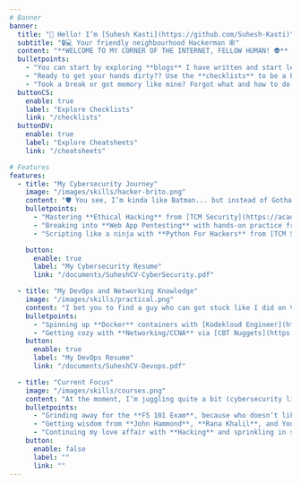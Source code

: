 ```yaml
---
# Banner
banner:
  title: "👋 Hello! I’m [Suhesh Kasti](https://github.com/Suhesh-Kasti)"
  subtitle: "🔒💻 Your friendly neighbourhood Hackerman 🕸️"
  content: "**WELCOME TO MY CORNER OF THE INTERNET, FELLOW HUMAN! 👽** <br><br> I’m here to share my journey in **Cybersecurity** and a bit of **DevOps**  through blogs, checklists, and cheat sheets. Need a checklist or cheat sheet to hack the matrix (legally, of course 😉)? Get them here at the affordable price of just *$FREE.99*"
  bulletpoints:
    - "You can start by exploring **blogs** I have written and start learning with me ☕💻"
    - "Ready to get your hands dirty?? Use the **checklists** to be a billion times more efficient 🌀"
    - "Took a break or got memory like mine? Forgot what and how to do...Worry not use the **cheatsheet** 🔍"
  buttonCS:
    enable: true
    label: "Explore Checklists"
    link: "/checklists"
  buttonDV:
    enable: true
    label: "Explore Cheatsheets"
    link: "/cheatsheets"

# Features
features:
  - title: "My Cybersecurity Journey"
    image: "/images/skills/hacker-brito.png"
    content: "🛡️ You see, I’m kinda like Batman... but instead of Gotham, I kinda try to save network *(Batman couldn't either)*.<br> Cybersecurity has been my passion, and here’s a quick look at what I've been up to:"
    bulletpoints:
      - "Mastering **Ethical Hacking** from [TCM Security](https://academy.tcm-sec.com/p/practical-ethical-hacking-the-complete-course) 🕵️‍♂️"
      - "Breaking into **Web App Pentesting** with hands-on practice from [ITProTV](https://www.itpro.tv/courses/security-skills/webapp-penetration-testing/) 🛠️"
      - "Scripting like a ninja with **Python For Hackers** from [TCM Security](https://academy.tcm-sec.com/p/python-101-for-hackers) 🐍"

    button:
      enable: true
      label: "My Cybersecurity Resume"
      link: "/documents/SuheshCV-CyberSecurity.pdf"

  - title: "My DevOps and Networking Knowledge"
    image: "/images/skills/practical.png"
    content: "I bet you to find a guy who can got stuck like I did on VLANs and subnetting, I'll wait.... (P.S. I still am confused about them) but I am learning using the following resources:"
    bulletpoints:
      - "Spinning up **Docker** containers with [Kodekloud Engineer](https://engineer.kodekloud.com/signup?referral=654587a7a0118b90ce5ac6b9) 🍕"
      - "Getting cozy with **Networking/CCNA** via [CBT Nuggets](https://www.cbtnuggets.com/it-training/cisco/ccna) 🌐"
    button:
      enable: true
      label: "My DevOps Resume"
      link: "/documents/SuheshCV-Devops.pdf"

  - title: "Current Focus"
    image: "/images/skills/courses.png"
    content: "At the moment, I’m juggling quite a bit (cybersecurity life, amirite?). Here’s what’s on my plate right now:"
    bulletpoints:
      - "Grinding away for the **F5 101 Exam**, because who doesn’t like exams... right? RIGHT??? *(SPOILER ALERT: I DON'T)* 📚"
      - "Getting wisdom from **John Hammond**, **Rana Khalil**, and YouTube’s cybersecurity gurus 📺"
      - "Continuing my love affair with **Hacking** and sprinkling in some **web application security** trying to administer some F5 BigIP AWAFs 🔐"
    button:
      enable: false
      label: ""
      link: ""
---
```


